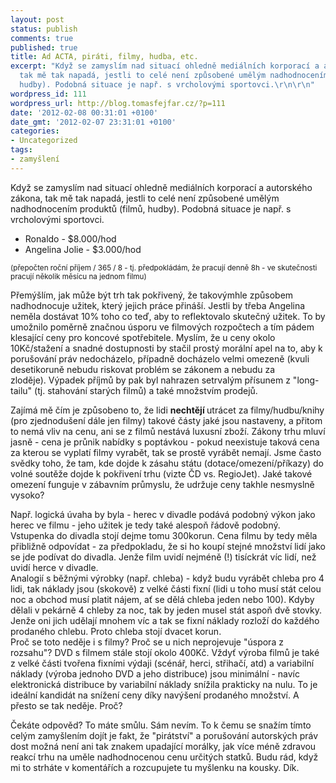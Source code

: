 ```yaml
---
layout: post
status: publish
comments: true
published: true
title: Ad ACTA, piráti, filmy, hudba, etc.
excerpt: "Když se zamyslím nad situací ohledně mediálních korporací a autorského zákona,
  tak mě tak napadá, jestli to celé není způsobené umělým nadhodnocením produktů (filmů,
  hudby). Podobná situace je např. s vrcholovými sportovci.\r\n\r\n"
wordpress_id: 111
wordpress_url: http://blog.tomasfejfar.cz/?p=111
date: '2012-02-08 00:31:01 +0100'
date_gmt: '2012-02-07 23:31:01 +0100'
categories:
- Uncategorized
tags:
- zamyšlení
---
```

<p>Když se zamyslím nad situací ohledně mediálních korporací a autorského zákona, tak mě tak napadá, jestli to celé není způsobené umělým nadhodnocením produktů (filmů, hudby). Podobná situace je např. s vrcholovými sportovci.</p>
<p><a id="more"></a><a id="more-111"></a></p>
<ul>
<li>Ronaldo - $8.000/hod</li>
<li>Angelina Jolie - $3.000/hod</li>
</ul>
<p><small>(přepočten roční příjem / 365 / 8 - tj. předpokládám, že pracují denně 8h - ve skutečnosti pracují několik měsícu na jednom filmu)</small></p>
<p>Přemýšlím, jak může být trh tak pokřivený, že takovýmhle způsobem nadhodnocuje užitek, který jejich práce přináší. Jestli by třeba Angelina neměla dostávat 10% toho co teď, aby to reflektovalo skutečný užitek. To by umožnilo poměrně značnou úsporu ve filmových rozpočtech a tím pádem klesající ceny pro koncové spotřebitele. Myslím, že u ceny okolo 10Kč/stažení a snadné dostupnosti by stačil prostý morální apel na to, aby k porušování práv nedocházelo, případně docházelo velmi omezeně (kvuli desetikoruně nebudu riskovat problém se zákonem a nebudu za zloděje). Výpadek příjmů by pak byl nahrazen setrvalým přísunem z "long-tailu" (tj. stahování starých filmů) a také množstvím prodejů.</p>
<p>Zajímá mě čím je způsobeno to, že lidi <strong>nechtějí </strong>utrácet za filmy/hudbu/knihy (pro zjednodušení dále jen filmy) takové částy jaké jsou nastaveny, a přitom to nemá vliv na cenu, ani se z filmů nestává luxusní zboží. Zákony trhu mluví jasně - cena je průnik nabídky s poptávkou - pokud neexistuje taková cena za kterou se vyplatí filmy vyrabět, tak se prostě vyrábět nemají. Jsme často svědky toho, že tam, kde dojde k zásahu státu (dotace/omezení/příkazy) do volné soutěže dojde k pokřivení trhu (vizte ČD vs. RegioJet). Jaké takové omezení funguje v zábavním průmyslu, že udržuje ceny takhle nesmyslně vysoko?</p>
<p>Např. logická úvaha by byla - herec v divadle podává podobný výkon jako herec ve filmu - jeho užitek je tedy také alespoň řádově podobný. Vstupenka do divadla stojí dejme tomu 300korun. Cena filmu by tedy měla přibližně odpovídat - za předpokladu, že si ho koupí stejné množství lidí jako se jde podívat do divadla. Jenže film uvidí nejméně (!) tisíckrát víc lidí, než uvidí herce v divadle.<br />
Analogií s běžnými výrobky (např. chleba) - když budu vyrábět chleba pro 4 lidi, tak náklady jsou (skokově) z velké části fixní (lidi u toho musí stát celou noc a obchod musí platit nájem, ať se dělá chleba jeden nebo 100). Kdyby dělali v pekárně 4 chleby za noc, tak by jeden musel stát aspoň dvě stovky. Jenže oni jich udělají mnohem víc a tak se fixní náklady rozloží do každého prodaného chlebu. Proto chleba stojí dvacet korun.<br />
Proč se toto neděje i s filmy? Proč se u nich neprojevuje "úspora z rozsahu"? DVD s filmem stále stojí okolo 400Kč. Vždyť výroba filmů je také z velké části tvořena fixními výdaji (scénář, herci, střihačí, atd) a variabilní náklady (výroba jednoho DVD a jeho distribuce) jsou minimální - navíc elektronická distribuce by variabilní náklady snížila prakticky na nulu. To je ideální kandidát na snížení ceny díky navýšení prodaného množství. A přesto se tak neděje. Proč?</p>
<p>Čekáte odpověd? To máte smůlu. Sám nevím. To k čemu se snažím tímto celým zamyšlením dojít je fakt, že "pirátství" a porušování autorských práv dost možná není ani tak znakem upadající morálky, jak více méně zdravou reakcí trhu na uměle nadhodnocenou cenu určitých statků. Budu rád, když mi to strháte v komentářích a rozcupujete tu myšlenku na kousky. Dík.</p>
